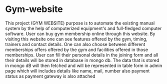 # Gym-website
This project (GYM WEBSITE) purpose is to automate the existing manual system by the help of
computerized equipment's and full-fledged computer software. User can buy gym membership online
through this website. By visiting this website one can see features offered by the gym, timing, trainers and
contact details. One can also choose between different memberships offers offered by the gym and facilities
offered in those memberships.
User can fill their personal details in the joining form and all their details will be stored in database in
mongo db. The data that is stored in mongo dB will then fetched and will be represented in table form in
admin page which will includes details like name, mail, number also payment status as payment gateway
is also attached
